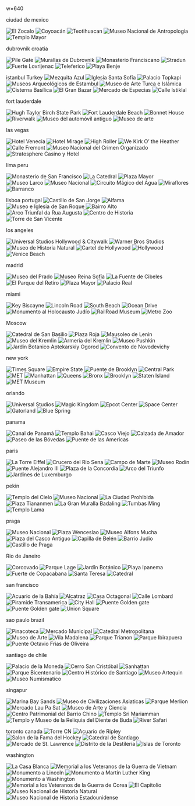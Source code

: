 w=640

ciudad de mexico

![El Zocalo](./2020-01-20-ciudad-de-mexico-zocalo-plaza-constitucion.jpg)
![Coyoacán](./2020-01-20-ciudad-de-mexico-coyoacan.jpg)
![Teotihuacan](./2020-01-20-mexico-teotihuacan.jpg)
![Museo Nacional de Antropología](./2020-01-20-ciudad-de-mexico-museo-nacional-de-antropologia.jpg)
![Templo Mayor](./2020-01-20-ciudad-de-mexico-templo-mayor.jpeg)

dubrovnik croatia

![Pile Gate](./dubrovnik-pile-gate.jpg)
![Murallas de Dubrovnik](./dubrovnik-murallas.jpg)
![Monasterio Franciscano](./dubrovnik-monasterio-franciscano.jpg) 
![Stradun](./dubrovnik-stradun.jpg) 
![Fuerte Lovrijenac](./dubrovnik-fuerte-lovrijenac.jpg)
![Teleferico](./dubrovnik-teleferico.jpg)
![Playa Benje](./dubrovnik-playa-benje.jpg)

istanbul Turkey 
![Mezquita Azul](./estambul-mezquita-azul.jpg)
![Iglesia Santa Sofía](./estambul-iglesia-santa-sofia.jpg)
![Palacio Topkapi](./estambul-palacio-topkapi.jpg)
![Museos Arqueológicos de Estambul](./estambul-museos-arqueologicos.jpg)
![Museo de Arte Turca e Islámica](./Estambul-museo-de-arte.jpg)
![Cisterna Basílica](./estambul-cisterna-basilica.jpg)
![El Gran Bazar](./estambul-el-gran-bazar.jpg)
![Mercado de Especias](./estambul-mercado-de-especias.jpg)
![Calle Istiklal](./estambul-calle-istiklal.jpg)

fort lauderdale

![Hugh Taylor Birch State Park](./fort-lauderdale-hugh-taylor-birch-state-park.jpg)
![Fort Lauderdale Beach](./fort-lauderdale-beach.jpg) 
![Bonnet House](./fort-lauderdale-bonnet-house.jpg)
![Riverwalk](./fort-lauderdale-riverwalk.jpg)
![Museo del automóvil antiguo](./fort-lauderdale-museo-del-automovil-antiguo.jpg) 
![Museo de arte](./fort-lauderdale-museo-de-arte.jpg)

las vegas

![Hotel Venecia](./las-vegas-hotel-venecia.jpg)
![Hotel Mirage](./las-vegas-hotel-mirage.jpg)
![High Roller](./las-vegas-high-roller.jpg)
![We Kirk O’ the Heather](./las-vegas-we-kirk-o-the-heather.jpg)
![Calle Fremont](./las-vegas-calle-fremont.jpg)
![Museo Nacional del Crimen Organizado](./las-vegas-museo-nacional-del-crimen-organizado.jpg)
![Stratosphere Casino y Hotel](./las-vegas-stratosphere-casino-y-hotel.jpg)

lima peru

![Monasterio de San Francisco](./lima-monasterio-de-san-francisco.jpg)
![La Catedral](./lima-la-catedral.jpg)
![Plaza Mayor](./lima-plaza-mayor.jpg)
![Museo Larco](./lima-museo-larco.jpg)
![Museo Nacional](./lima-museo-nacional.jpg)
![Circuito Mágico del Agua](./lima-circuito-magico-del-agua.jpg)
![Miraflores](./lima-miraflores.jpg)
![Barranco](./lima-barranco.jpg)

lisboa portugal
![Castillo de San Jorge](./lisboa-castillo-de-san-jorge.jpg)
![Alfama](./lisboa-alfama.jpg)
![Museo e Iglesia de San Roque](./lisboa-museo-san-roque.jpg) 
![Bairro Alto](./lisboa-bairro-alto.jpg)
![Arco Triunfal da Rua Augusta](./lisboa-arco-triunfal.jpg)
![Centro de Historia](./lisboa-centro-de-historia.jpg)
![Torre de San Vicente](./lisboa-torre-de-san-vicente.jpg)

los angeles

![Universal Studios Hollywood & Citywalk](./los-ageles-universal-studios.jpg)
![Warner Bros Studios](./los-angeles-warner-bros-studios.jpg)
![Museo de Historia Natural](./los-angeles-museo-de-historia-natural.jpg)
![Cartel de Hollywood](./los-angeles-cartel-de-hollywood.jpg)
![Hollywood](./los-angeles-hollywood.jpg)
![Venice Beach](./los-angeles-venice-beach.jpg)

madrid

![Museo del Prado](./2020-01-19-madrid-museo-del-prado.jpg)
![Museo Reina Sofía](./2020-01-19-madrid-museo-reina-sofia.jpg)
![La Fuente de Cibeles](./2020-01-19-madrid-fuente-cibeles.jpg)
![El Parque del Retiro](./2020-01-19-madrid-parque-del-retiro.jpg)
![Plaza Mayor](./2020-01-19-madrid-plaza-mayor.jpg)
![Palacio Real](./2020-01-19-madrid-palacio-real.jpg)

miami

![Key Biscayne](./miami-key-biscayne.jpg)
![Lincoln Road](./miami-lincoln-road.jpg)
![South Beach](./2020-01-18-miami-south-beach.jpg)
![Ocean Drive](./2020-01-18-miami-ocean-drive.jpg)
![Monumento al Holocausto Judío](./2020-01-18-miami-monumento-holocausto-judio.jpg)
![RailRoad Museum](./2020-01-18-miami-gold-coast-railroad-museum.jpg)
![Metro Zoo](./2020-01-18-miami-metro-zoo.jpg)

Moscow

![Catedral de San Basilio](./moscu.catedral-de-san-basilio.jpg)
![Plaza Roja](./moscu-plaza-roja.jpg)
![Mausoleo de Lenin](./moscu-mausoleo-de-lenin.jpg)
![Museo del Kremlin](./moscu-museo-del-kremlin.jpg)
![Armeria del Kremlin](./moscu-armeria-del-kremlin.jpg)
![Museo Pushkin](./moscu-museo-pushkin.jpg)
![Jardin Botanico Aptekarskiy Ogorod](./moscu-jardin-botanico.jpg)
![Convento de Novodevichy](./moscu-convento.jpg)

new york

![Times Square](./new-york-times-square.jpg)
![Empire State](./new-york-empire-state.jpg)
![Puente de Brooklyn](./new-york-puente-de-brooklyn.jpg)
![Central Park](./new-york-central-park.jpg)
![MET](./new-york-met.jpg)
![Manhattan](./2020-01-15-new-york-manhattan.jpg)
![Queens](./2020-01-15-new-york-queens.jpg)
![Bronx](./2020-01-15-new-york-bronx.jpg)
![Brooklyn](./2020-01-15-new-york-brooklyn.jpg)
![Staten Island](./2020-01-15-new-york-staten-island.jpg)
![MET Museum](./2020-01-15-new-york-met-museum.jpg)

orlando

![Universal Studios](./orlando-universal-studios.jpg)
![Magic Kingdom](./orlando-magic-kingdom.jpg)
![Epcot Center](./orlando-epcot-center.jpg)
![Space Center](./orlando-space-center.jpg)
![Gatorland](./orlando-gatorland.jpg)
![Blue Spring](./orlando-blue-springs.jpg)

panama

![Canal de Panamá](./panama-canal-de-panama.jpg)
![Templo Bahai](./panama-templo-bahai.jpg)
![Casco Viejo](./panama-casco-Viejo.jpg)
![Calzada de Amador](./panama-calzada-de-amador.jpg)
![Paseo de las Bóvedas](./panama-paseo-de-las-bovedas.jpg)
![Puente de las Americas](./panama-puente-de-las-americas.jpg)

paris

![La Torre Eiffel](./paris-la-torre-eiffel.jpg)
![Crucero del Rio Sena](./paris-crucero-del-rio-sena.jpg)
![Campo de Marte](./paris-campo-de-marte.jpg)
![Museo Rodin](./paris-museo-rodin.jpg)
![Puente Alejandro III](./paris-puente-alejandro.jpg)
![Plaza de la Concordia](./paris-plaza-de-la-concordia.jpg)
![Arco del Triunfo](./paris-arco-del-triunfo.jpg)
![Jardines de Luxemburgo](./paris-jardines-de-luxemburgo.jpg)

pekin

![Templo del Cielo](./pekin-templo-del-cielo.jpg)
![Museo Nacional](./pekin-museo-nacional.jpg)
![La Ciudad Prohibida](./pekin-la-ciudad-prohibida.jpg)
![Plaza Tiananmen](./pekin-plaza-tiananmen.jpg)
![La Gran Muralla Badaling](./pekin-la-gran-muralla.jpg)
![Tumbas Ming](./pekin-tumbas-ming.jpg)
![Templo Lama](./pekin-tumbas-ming.jpg)

praga

![Museo Nacional](./praga-museo-nacional.jpg)
![Plaza Wenceslao](./praga-plaza-wenceslao.jpg)
![Museo Alfons Mucha](./praga-museo-alfons-mucha.jpg)
![Plaza del Casco Antiguo](./praga-plaza-del-casco-antiguo.jpg)
![Capilla de Belén](./praga-capilla-de-belen.jpg)
![Barrio Judio](./praga-barrio-judio.jpg)
![Castillo de Praga](./praga-castillo.jpg)

Rio de Janeiro

![Corcovado](./rio-de-janeiro-corcovado.jpg)
![Parque Lage](./rio-de-janeiro-parque-lage.jpg)
![Jardín Botánico](./rio-de-janeiro-jardin-botanico.jpg)
![Playa Ipanema](./rio-de-janeiro-playa-ipanema.jpg)
![Fuerte de Copacabana](./rio-de-janeiro-fuerte-de-copacabana.jpg)
![Santa Teresa](./rio-de-janeiro-santa-teresa.jpg)
![Catedral](./rio-de-janeiro-catedral.jpg)


san francisco

![Acuario de la Bahía](./san-francisco-acuario-de-la-bahia.jpg)
![Alcatraz](./san-francisco-alcatraz.jpg)
![Casa Octagonal](./san-francisco-casa-octagonal.jpg)
![Calle Lombard](./san-francisco-calle-lombard.jpg)
![Piramide Transamerica](./san-francisco-piramide-transamerica.jpg)
![City Hall](./san-francisco-city-hall.jpg)
![Puente Golden gate](./san-francisco-puente-golden-gate.jpg)
![Puente Golden gate](./san-francisco-puente-golden-gate.jpg)
![Union Square](./san-francisco-union-square.jpg)

sao paulo brazil


![Pinacoteca](./san-pablo-pinacoteca.jpg)
![Mercado Municipal](./san-pablo-mercado-municipal.jpg)
![Catedral Metropolitana](./san-pablo-catedral-metropolitana.jpg)
![Museo de Arte](./san-pablo-museo-de-arte.jpg)
![Vila Madalena](./san-pablo-vila-madalena.jpg)
![Parque Trianon](./san-pablo-parque-trianon.jpg)
![Parque Ibirapuera](./san-pablo-parque-ibirapuera.jpg)
![Puente Octavio Frias de Oliveira](./san-pablo-puente-octavio-frias.jpg)

santiago de chile

![Palacio de la Moneda](./santiago-de-chile-palacio-de-la-moneda.jpg)
![Cerro San Cristóbal](./santiago-de-chile-cerro-san-cristobal.jpg)
![Sanhattan](./santiago-de-chile-sanhattan.jpg)
![Parque Bicentenario](./santiago-de-chile-parque-bicentenario.jpg)
![Centro Histórico de Santiago](./santiago-de-chile-centro-historico.jpg)
![Museo Artequin](./santiago-de-chile-museo-artequin.jpg)
![Museo Numismatico](./santiago-de-chile-Museo-Numismatico.jpg)

singapur

![Marina Bay Sands](./singapur-marina-bay-sands.jpg)
![Museo de Civilizaciones Asiaticas](./singapur-museo-de-civilizaciones-asiaticas.jpg)
![Parque Merlion](./singapur-parque-merlion.jpg)
![Mercado Lau Pa Sat](./singapur-mercado-lau-pa-sat.jpg)
![Museo de Arte y Ciencia](./singapur-museo-de-arte-y-ciencia.jpg)
![Centro Patrimonial del Barrio Chino](./singapur-centro-patrimonial.jpg)
![Templo Sri Mariamman](./singapur-templo-sri-mariamman.jpg)
![Templo y Museo de la Reliquia del Diente de Buda](./singapur-reliquia-del-diente.jpg) 
![River Safari](./singapur-river-safari.jpg)

toronto canada
![Torre CN](./toronto-torre-cn.jpg)
![Acuario de Ripley](./toronto-acuario-de-ripley.jpg)
![Salon de la Fama del Hockey](./toronto-salon-de-la-fama-del-hockey.jpg)
![Catedral de Santiago](./toronto-catedral-de-santiago.jpg)
![Mercado de St. Lawrence](./toronto-mercado-de-st-lawrence.jpg)
![Distrito de la Destilería](./toronto-distrito-de-la-destileria.jpg)
![Islas de Toronto](./toronto-islas-de-toronto.jpg)


washington

![La Casa Blanca](./washington-la-casa-blanca.jpg)
![Memorial a los Veteranos de la Guerra de Vietnam](./washington-memorial-a-los-veteranos-de-vietnam.jpg)
![Monumento a Lincoln](./washington-monumento-a-lincoln.jpg)
![Monumento a Martin Luther King](./washington-monumento-a-martin-luther-king.jpg)
![Monumento a Washington](./washington-monumento-a-washington.jpg)
![Memorial a los Veteranos de la Guerra de Corea](./washington-memorial-a-los-veteranos-de-corea.jpg)
![El Capitolio](./washington-el-capitolio.jpg)
![Museo Nacional de Historia Natural](./washington-museo-nacional-de-historia-natural.jpg)
![Museo Nacional de Historia Estadounidense](./washington-museo-nacional-de-historia-estadounidense.jpg)